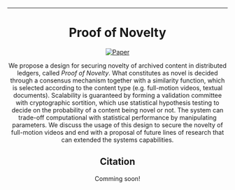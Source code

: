 ---
<div align="center">
 
# Proof of Novelty


[![Paper](http://img.shields.io/badge/severo_d_1-arxiv-B31B1B.svg)](https://arxiv.org/a/severo_d_1.html)


We propose a design for securing novelty of archived content in distributed ledgers, called *Proof of Novelty*. What constitutes as novel is decided through a consensus mechanism together with a similarity function, which is selected according to the content type (e.g. full-motion videos, textual documents). Scalability is guaranteed by forming a validation committee with cryptographic sortition, which use statistical hypothesis testing to decide on the probability of a content being novel or not. The system can trade-off computational with statistical performance by manipulating parameters. We discuss the usage of this design to secure the novelty of full-motion videos and end with a proposal of future lines of research that can extended the systems capabilities.

## Citation
Comming soon!

